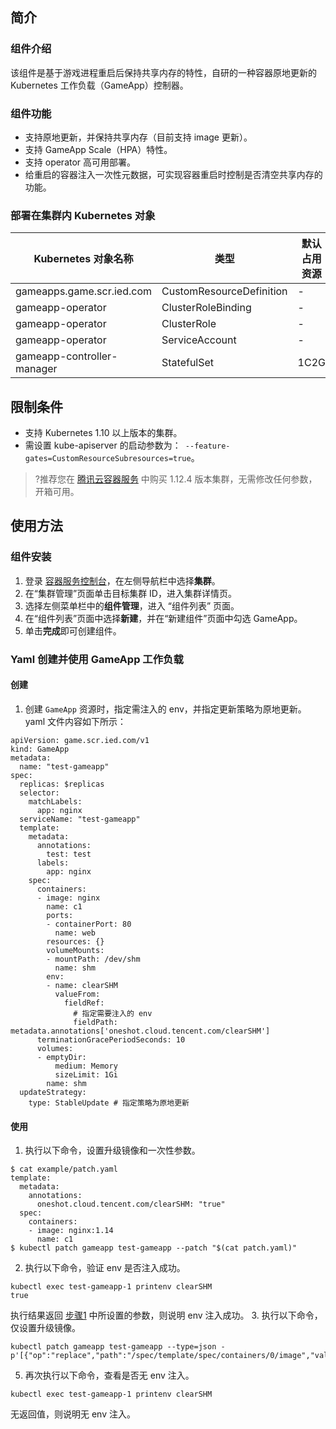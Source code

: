 ## 简介


### 组件介绍
该组件是基于游戏进程重启后保持共享内存的特性，自研的一种容器原地更新的 Kubernetes 工作负载（GameApp）控制器。

### 组件功能

- 支持原地更新，并保持共享内存（目前支持 image 更新）。
- 支持 GameApp Scale（HPA）特性。
- 支持 operator 高可用部署。
- 给重启的容器注入一次性元数据，可实现容器重启时控制是否清空共享内存的功能。


### 部署在集群内 Kubernetes 对象



| Kubernetes 对象名称             | 类型                       | 默认占用资源 | 所属 Namespaces |
| -------------------------- | ------------------------ | ------ | ------------ |
| gameapps.game.scr.ied.com  | CustomResourceDefinition | -      | -            |
| gameapp-operator           | ClusterRoleBinding       | -      | -            |
| gameapp-operator           | ClusterRole              | -      | -            |
| gameapp-operator           | ServiceAccount           | -      | default      |
| gameapp-controller-manager | StatefulSet              | 1C2G   | default      |


## 限制条件
- 支持 Kubernetes 1.10 以上版本的集群。
- 需设置 kube-apiserver 的启动参数为：` --feature-gates=CustomResourceSubresources=true`。

>?推荐您在 [腾讯云容器服务](https://console.qcloud.com/tke2) 中购买 1.12.4 版本集群，无需修改任何参数，开箱可用。

## 使用方法

### 组件安装



1. 登录 [容器服务控制台](https://console.qcloud.com/tke2)，在左侧导航栏中选择**集群**。
2. 在“集群管理”页面单击目标集群 ID，进入集群详情页。
3. 选择左侧菜单栏中的**组件管理**，进入 “组件列表” 页面。
4. 在“组件列表”页面中选择**新建**，并在“新建组件”页面中勾选 GameApp。
5. 单击**完成**即可创建组件。



### Yaml 创建并使用 GameApp 工作负载
#### 创建
1. 创建  `GameApp`  资源时，指定需注入的 env，并指定更新策略为原地更新。yaml 文件内容如下所示：
```
apiVersion: game.scr.ied.com/v1
kind: GameApp
metadata:
  name: "test-gameapp"
spec:
  replicas: $replicas
  selector:
    matchLabels:
      app: nginx
  serviceName: "test-gameapp"
  template:
    metadata:
      annotations:
        test: test
      labels:
        app: nginx
    spec:
      containers:
      - image: nginx
        name: c1
        ports:
        - containerPort: 80
          name: web
        resources: {}
        volumeMounts:
        - mountPath: /dev/shm
          name: shm
        env:
        - name: clearSHM
          valueFrom:
            fieldRef:
              # 指定需要注入的 env
              fieldPath: metadata.annotations['oneshot.cloud.tencent.com/clearSHM'] 
      terminationGracePeriodSeconds: 10
      volumes:
      - emptyDir:
          medium: Memory
          sizeLimit: 1Gi
        name: shm
  updateStrategy:
    type: StableUpdate # 指定策略为原地更新
```

#### 使用
1. <span id="step1"></span>执行以下命令，设置升级镜像和一次性参数。
```
$ cat example/patch.yaml
template:
  metadata:
    annotations:
      oneshot.cloud.tencent.com/clearSHM: "true"
  spec:
    containers:
    - image: nginx:1.14        
      name: c1
$ kubectl patch gameapp test-gameapp --patch "$(cat patch.yaml)"
```
2. 执行以下命令，验证 env 是否注入成功。
```
kubectl exec test-gameapp-1 printenv clearSHM
true
```
执行结果返回 [步骤1](#step1) 中所设置的参数，则说明 env 注入成功。
3. 执行以下命令，仅设置升级镜像。
```
kubectl patch gameapp test-gameapp --type=json -p'[{"op":"replace","path":"/spec/template/spec/containers/0/image","value":"nginx:1.14"}]'
```
5. 再次执行以下命令，查看是否无 env 注入。
```
kubectl exec test-gameapp-1 printenv clearSHM
```
无返回值，则说明无 env 注入。
